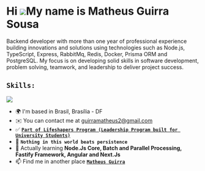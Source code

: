 Hi ![](https://user-images.githubusercontent.com/18350557/176309783-0785949b-9127-417c-8b55-ab5a4333674e.gif)My name is Matheus Guirra Sousa
============================================================================================================================================

Backend developer with more than one year of professional experience building innovations and solutions using technologies such as Node.js, TypeScript, Express, RabbitMq, Redis, Docker, Prisma ORM and PostgreSQL. My focus is on developing solid skills in software development, problem solving, teamwork, and leadership to deliver project success.

## **`Skills:`**
<p align="start">
    <img src="https://www.aikonbox.com.br/icons?i=javascript,typescript,nodejs,rabbitmq,expressjs,fastify,angular,nextjs,docker,prisma&t=40" />
</p>

- 🌍  I'm based in Brasil, Brasília - DF
- ✉️  You can contact me at [guirramatheus2@gmail.com](mailto:guirramatheus2@gmail.com)
- ✅ <a href="https://www.instagram.com/lifeshapersbrasil/">**`Part of Lifeshapers Program (Leadership Program built for University Students)`**</a> 
- 👀 **`Nothing in this world beats persistence`**
- 🌱 Actually learning **Node.Js Core, Batch and Parallel Processing, Fastify Framework, Angular and Next.Js**
- 📫 Find me in another place <a href="https://www.linkedin.com/in/matheus-guirra-9192a3224/">**`Matheus Guirra`**</a>



<!---
guirra-byte/guirra-byte is a ✨ special ✨ repository because its `README.md` (this file) appears on your GitHub profile.
You can click the Preview link to take a look at your changes.

div
--->
